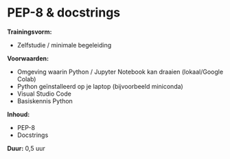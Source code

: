 # PEP-8 & docstrings

**Trainingsvorm:** 
- Zelfstudie / minimale begeleiding

**Voorwaarden:**
- Omgeving waarin Python / Jupyter Notebook kan draaien (lokaal/Google Colab)
- Python geïnstalleerd op je laptop (bijvoorbeeld miniconda)
- Visual Studio Code
- Basiskennis Python

**Inhoud:**
- PEP-8
- Docstrings

**Duur:** 0,5 uur